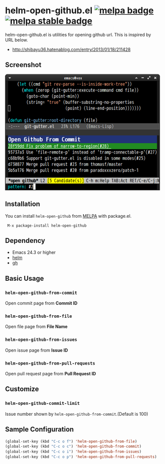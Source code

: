 # helm-open-github.el [![melpa badge][melpa-badge]][melpa-link] [![melpa stable badge][melpa-stable-badge]][melpa-stable-link]
helm-open-github.el is utilities for opening github url.
This is inspired by URL below.

- http://shibayu36.hatenablog.com/entry/2013/01/18/211428


## Screenshot

![open-github-from-commit](image/helm-open-github-from-commit.png)


## Installation

You can install `helm-open-github` from [MELPA](http://melpa.org/) with package.el.

```
 M-x package-install helm-open-github
```


## Dependency

* Emacs 24.3 or higher
* [helm](https://github.com/emacs-helm/helm)
* [gh](https://github.com/sigma/gh.el)


## Basic Usage

### `helm-open-github-from-commit`

Open commit page from **Commit ID**

### `helm-open-github-from-file`

Open file page from **File Name**

### `helm-open-github-from-issues`

Open issue page from **Issue ID**

### `helm-open-github-from-pull-requests`

Open pull request page from **Pull Request ID**


## Customize

### `helm-open-github-commit-limit`

Issue number shown by `helm-open-github-from-commit`.(Default is 100)


## Sample Configuration

```lisp
(global-set-key (kbd "C-c o f") 'helm-open-github-from-file)
(global-set-key (kbd "C-c o c") 'helm-open-github-from-commit)
(global-set-key (kbd "C-c o i") 'helm-open-github-from-issues)
(global-set-key (kbd "C-c o p") 'helm-open-github-from-pull-requests)
```

[melpa-link]: https://melpa.org/#/helm-open-github
[melpa-stable-link]: https://stable.melpa.org/#/helm-open-github
[melpa-badge]: https://melpa.org/packages/helm-open-github-badge.svg
[melpa-stable-badge]: https://stable.melpa.org/packages/helm-open-github-badge.svg

